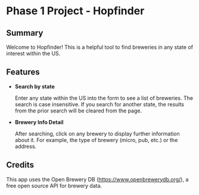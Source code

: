 # Phase 1 Project - Hopfinder

## Summary

Welcome to Hopfinder! This is a helpful tool to find breweries in any state of interest
within the US.

## Features

- **Search by state**

  Enter any state within the US into the form to see a list of breweries. The search is case insensitive.
  If you search for another state, the results from the prior search will be cleared from the page.

- **Brewery Info Detail**

  After searching, click on any brewery to display further information about it. For example,
  the type of brewery (micro, pub, etc.) or the address.

## Credits

This app uses the Open Brewery DB (https://www.openbrewerydb.org/), a free open source API for
brewery data.
